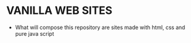 # VANILLA WEB SITES

- What will compose this repository are sites made with html, css and pure java script
